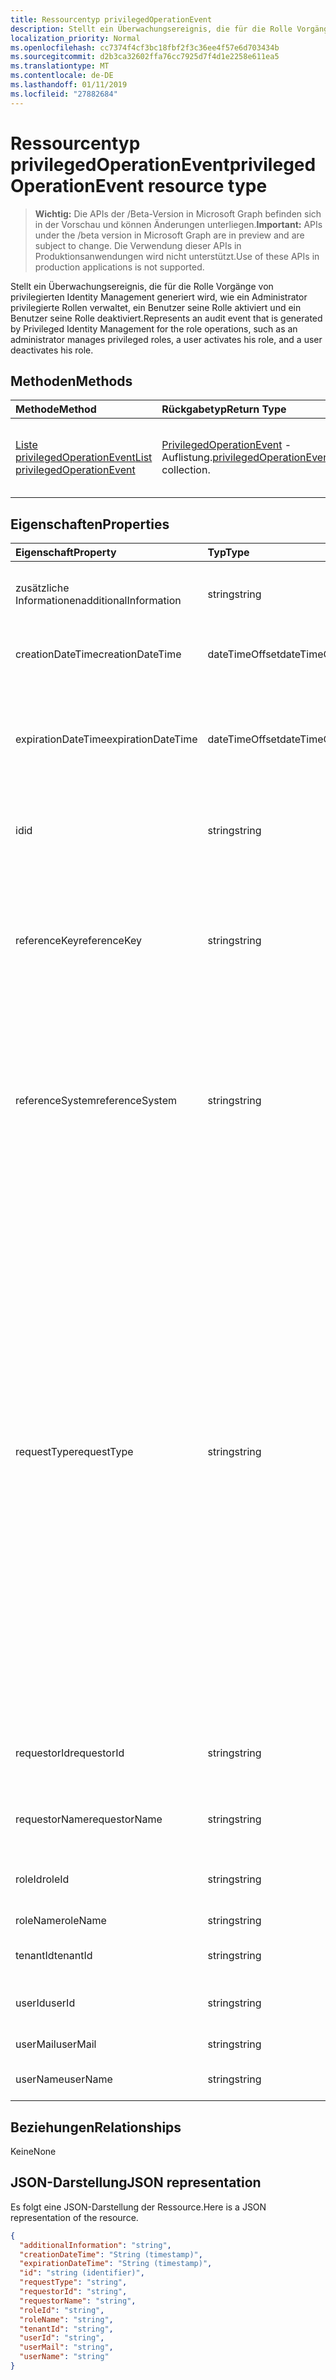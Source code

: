 ```yaml
---
title: Ressourcentyp privilegedOperationEvent
description: Stellt ein Überwachungsereignis, die für die Rolle Vorgänge von privilegierten Identity Management generiert wird, wie ein Administrator privilegierte Rollen verwaltet, ein Benutzer seine Rolle aktiviert und ein Benutzer seine Rolle deaktiviert.
localization_priority: Normal
ms.openlocfilehash: cc7374f4cf3bc18fbf2f3c36ee4f57e6d703434b
ms.sourcegitcommit: d2b3ca32602ffa76cc7925d7f4d1e2258e611ea5
ms.translationtype: MT
ms.contentlocale: de-DE
ms.lasthandoff: 01/11/2019
ms.locfileid: "27882684"
---
```

# <a name="privilegedoperationevent-resource-type"></a><span data-ttu-id="7f9e2-103">Ressourcentyp privilegedOperationEvent</span><span class="sxs-lookup"><span data-stu-id="7f9e2-103">privilegedOperationEvent resource type</span></span>

> <span data-ttu-id="7f9e2-104">**Wichtig:** Die APIs der /Beta-Version in Microsoft Graph befinden sich in der Vorschau und können Änderungen unterliegen.</span><span class="sxs-lookup"><span data-stu-id="7f9e2-104">**Important:** APIs under the /beta version in Microsoft Graph are in preview and are subject to change.</span></span> <span data-ttu-id="7f9e2-105">Die Verwendung dieser APIs in Produktionsanwendungen wird nicht unterstützt.</span><span class="sxs-lookup"><span data-stu-id="7f9e2-105">Use of these APIs in production applications is not supported.</span></span>

<span data-ttu-id="7f9e2-106">Stellt ein Überwachungsereignis, die für die Rolle Vorgänge von privilegierten Identity Management generiert wird, wie ein Administrator privilegierte Rollen verwaltet, ein Benutzer seine Rolle aktiviert und ein Benutzer seine Rolle deaktiviert.</span><span class="sxs-lookup"><span data-stu-id="7f9e2-106">Represents an audit event that is generated by Privileged Identity Management for the role operations, such as an administrator manages privileged roles, a user activates his role, and a user deactivates his role.</span></span>


## <a name="methods"></a><span data-ttu-id="7f9e2-107">Methoden</span><span class="sxs-lookup"><span data-stu-id="7f9e2-107">Methods</span></span>

| <span data-ttu-id="7f9e2-108">Methode</span><span class="sxs-lookup"><span data-stu-id="7f9e2-108">Method</span></span>           | <span data-ttu-id="7f9e2-109">Rückgabetyp</span><span class="sxs-lookup"><span data-stu-id="7f9e2-109">Return Type</span></span>    |<span data-ttu-id="7f9e2-110">Beschreibung</span><span class="sxs-lookup"><span data-stu-id="7f9e2-110">Description</span></span>|
|:---------------|:--------|:----------|
|[<span data-ttu-id="7f9e2-111">Liste privilegedOperationEvent</span><span class="sxs-lookup"><span data-stu-id="7f9e2-111">List privilegedOperationEvent</span></span>](../api/privilegedoperationevent-list.md) | <span data-ttu-id="7f9e2-112">[PrivilegedOperationEvent](privilegedoperationevent.md) -Auflistung.</span><span class="sxs-lookup"><span data-stu-id="7f9e2-112">[privilegedOperationEvent](privilegedoperationevent.md) collection.</span></span> |<span data-ttu-id="7f9e2-113">Rufen Sie die Auflistung von PrivilegedOperationEvent-Objekten.</span><span class="sxs-lookup"><span data-stu-id="7f9e2-113">Get collection of privilegedOperationEvent objects.</span></span>|

## <a name="properties"></a><span data-ttu-id="7f9e2-114">Eigenschaften</span><span class="sxs-lookup"><span data-stu-id="7f9e2-114">Properties</span></span>
| <span data-ttu-id="7f9e2-115">Eigenschaft</span><span class="sxs-lookup"><span data-stu-id="7f9e2-115">Property</span></span>     | <span data-ttu-id="7f9e2-116">Typ</span><span class="sxs-lookup"><span data-stu-id="7f9e2-116">Type</span></span>   |<span data-ttu-id="7f9e2-117">Beschreibung</span><span class="sxs-lookup"><span data-stu-id="7f9e2-117">Description</span></span>|
|:---------------|:--------|:----------|
|<span data-ttu-id="7f9e2-118">zusätzliche Informationen</span><span class="sxs-lookup"><span data-stu-id="7f9e2-118">additionalInformation</span></span>|<span data-ttu-id="7f9e2-119">string</span><span class="sxs-lookup"><span data-stu-id="7f9e2-119">string</span></span>|<span data-ttu-id="7f9e2-120">Ausführliche lesbare human Informationen für das Ereignis.</span><span class="sxs-lookup"><span data-stu-id="7f9e2-120">Detailed human readable information for the event.</span></span>|
|<span data-ttu-id="7f9e2-121">creationDateTime</span><span class="sxs-lookup"><span data-stu-id="7f9e2-121">creationDateTime</span></span>|<span data-ttu-id="7f9e2-122">dateTimeOffset</span><span class="sxs-lookup"><span data-stu-id="7f9e2-122">dateTimeOffset</span></span>|<span data-ttu-id="7f9e2-123">Gibt den Zeitpunkt der Erstellung des Ereignisses.</span><span class="sxs-lookup"><span data-stu-id="7f9e2-123">Indicates the time when the event is created.</span></span>|
|<span data-ttu-id="7f9e2-124">expirationDateTime</span><span class="sxs-lookup"><span data-stu-id="7f9e2-124">expirationDateTime</span></span>|<span data-ttu-id="7f9e2-125">dateTimeOffset</span><span class="sxs-lookup"><span data-stu-id="7f9e2-125">dateTimeOffset</span></span>|<span data-ttu-id="7f9e2-126">Dies wird nur verwendet, wenn die RequestType "Activate", und es gibt die Ablaufzeit für die Aktivierung der Rolle an.</span><span class="sxs-lookup"><span data-stu-id="7f9e2-126">This is only used when the requestType is "Activate", and it indicates the expiration time for the role activation.</span></span>|
|<span data-ttu-id="7f9e2-127">id</span><span class="sxs-lookup"><span data-stu-id="7f9e2-127">id</span></span>|<span data-ttu-id="7f9e2-128">string</span><span class="sxs-lookup"><span data-stu-id="7f9e2-128">string</span></span>|<span data-ttu-id="7f9e2-129">Der eindeutige Bezeichner für PrivilegedOperationEvent.</span><span class="sxs-lookup"><span data-stu-id="7f9e2-129">The unique identifier for privilegedOperationEvent.</span></span> <span data-ttu-id="7f9e2-130">Schreibgeschützt.</span><span class="sxs-lookup"><span data-stu-id="7f9e2-130">Read-only.</span></span>|
|<span data-ttu-id="7f9e2-131">referenceKey</span><span class="sxs-lookup"><span data-stu-id="7f9e2-131">referenceKey</span></span>|<span data-ttu-id="7f9e2-132">string</span><span class="sxs-lookup"><span data-stu-id="7f9e2-132">string</span></span>|<span data-ttu-id="7f9e2-133">Ticket-Nummer während der Aktivierung der Rolle Vorfall-Anforderung.</span><span class="sxs-lookup"><span data-stu-id="7f9e2-133">Incident/Request ticket number during role activation.</span></span> <span data-ttu-id="7f9e2-134">Der Wert wird nur dargestellt, wenn die Ticket-Nummer während der Aktivierung der Rolle bereitgestellt wird.</span><span class="sxs-lookup"><span data-stu-id="7f9e2-134">The value is presented only if the ticket number is provided during role activation.</span></span>|
|<span data-ttu-id="7f9e2-135">referenceSystem</span><span class="sxs-lookup"><span data-stu-id="7f9e2-135">referenceSystem</span></span>|<span data-ttu-id="7f9e2-136">string</span><span class="sxs-lookup"><span data-stu-id="7f9e2-136">string</span></span>|<span data-ttu-id="7f9e2-137">Vorfall/Anforderung mitgearbeitet während der Aktivierung Tole bereitgestellt.</span><span class="sxs-lookup"><span data-stu-id="7f9e2-137">Incident/Request ticketing system provided during tole activation.</span></span> <span data-ttu-id="7f9e2-138">Der Wert wird dargestellt, nur, wenn das System Ticket während der Aktivierung der Rolle bereitgestellt wird.</span><span class="sxs-lookup"><span data-stu-id="7f9e2-138">The value is presented only if the ticket system is provided during role activation.</span></span>|
|<span data-ttu-id="7f9e2-139">requestType</span><span class="sxs-lookup"><span data-stu-id="7f9e2-139">requestType</span></span>|<span data-ttu-id="7f9e2-140">string</span><span class="sxs-lookup"><span data-stu-id="7f9e2-140">string</span></span>|<span data-ttu-id="7f9e2-141">Der Typ der Anforderung Operation.</span><span class="sxs-lookup"><span data-stu-id="7f9e2-141">The request operation type.</span></span> <span data-ttu-id="7f9e2-142">Der RequestType-Wert sein kann: ```Assign``` (rollenzuweisung) ```Activate``` (Role-Aktivierung), ```Unassign``` (rollenzuweisung entfernen), ```Deactivate``` (Rolle Deaktivierung) ```ScanAlersNow``` (scan Sicherheitshinweise), ```DismissAlert``` (Schließen Sicherheitshinweis), ```FixAlertItem``` (beheben ein Wertpapiers Warnen Problem), ```AccessReview_Review``` (Überprüfen Sie eine Access überprüfen), ```AccessReview_Create``` (Erstellen einer Access überprüfen), ```AccessReview_Update``` (update Überprüfen einer Access), und ```AccessReview_Delete``` (Löschen einer Access überprüfen).</span><span class="sxs-lookup"><span data-stu-id="7f9e2-142">The requestType value can be: ```Assign``` (role assignment), ```Activate``` (role activation), ```Unassign``` (remove role assignment), ```Deactivate``` (role deactivation), ```ScanAlersNow``` (scan security alerts), ```DismissAlert``` (dismiss security alert), ```FixAlertItem``` (fix a security alert issue), ```AccessReview_Review``` (review an Access Review), ```AccessReview_Create``` (create an Access Review), ```AccessReview_Update``` (update an Access Review), and ```AccessReview_Delete``` (delete an Access Review).</span></span>|
|<span data-ttu-id="7f9e2-143">requestorId</span><span class="sxs-lookup"><span data-stu-id="7f9e2-143">requestorId</span></span>|<span data-ttu-id="7f9e2-144">string</span><span class="sxs-lookup"><span data-stu-id="7f9e2-144">string</span></span>|<span data-ttu-id="7f9e2-145">Die Benutzer-Id der anfordernden Person, die den Vorgang initiiert.</span><span class="sxs-lookup"><span data-stu-id="7f9e2-145">The user id of the requestor who initiates the operation.</span></span>|
|<span data-ttu-id="7f9e2-146">requestorName</span><span class="sxs-lookup"><span data-stu-id="7f9e2-146">requestorName</span></span>|<span data-ttu-id="7f9e2-147">string</span><span class="sxs-lookup"><span data-stu-id="7f9e2-147">string</span></span>|<span data-ttu-id="7f9e2-148">Der Name der anfordernden Person, die den Vorgang initiiert.</span><span class="sxs-lookup"><span data-stu-id="7f9e2-148">The user name of the requestor who initiates the operation.</span></span>|
|<span data-ttu-id="7f9e2-149">roleId</span><span class="sxs-lookup"><span data-stu-id="7f9e2-149">roleId</span></span>|<span data-ttu-id="7f9e2-150">string</span><span class="sxs-lookup"><span data-stu-id="7f9e2-150">string</span></span>|<span data-ttu-id="7f9e2-151">Die Id des der Rolle, die den Vorgang zugeordnet ist.</span><span class="sxs-lookup"><span data-stu-id="7f9e2-151">The id of of the role that is associated with the operation.</span></span>|
|<span data-ttu-id="7f9e2-152">roleName</span><span class="sxs-lookup"><span data-stu-id="7f9e2-152">roleName</span></span>|<span data-ttu-id="7f9e2-153">string</span><span class="sxs-lookup"><span data-stu-id="7f9e2-153">string</span></span>|<span data-ttu-id="7f9e2-154">Der Name der Rolle.</span><span class="sxs-lookup"><span data-stu-id="7f9e2-154">The name of the role.</span></span>|
|<span data-ttu-id="7f9e2-155">tenantId</span><span class="sxs-lookup"><span data-stu-id="7f9e2-155">tenantId</span></span>|<span data-ttu-id="7f9e2-156">string</span><span class="sxs-lookup"><span data-stu-id="7f9e2-156">string</span></span>|<span data-ttu-id="7f9e2-157">Die Id des Mandanten (Unternehmen).</span><span class="sxs-lookup"><span data-stu-id="7f9e2-157">The tenant (organization) id.</span></span>|
|<span data-ttu-id="7f9e2-158">userId</span><span class="sxs-lookup"><span data-stu-id="7f9e2-158">userId</span></span>|<span data-ttu-id="7f9e2-159">string</span><span class="sxs-lookup"><span data-stu-id="7f9e2-159">string</span></span>|<span data-ttu-id="7f9e2-160">Die Id des Benutzers, der den Vorgang zugeordnet ist.</span><span class="sxs-lookup"><span data-stu-id="7f9e2-160">The id of the user that is associated with the operation.</span></span>|
|<span data-ttu-id="7f9e2-161">userMail</span><span class="sxs-lookup"><span data-stu-id="7f9e2-161">userMail</span></span>|<span data-ttu-id="7f9e2-162">string</span><span class="sxs-lookup"><span data-stu-id="7f9e2-162">string</span></span>|<span data-ttu-id="7f9e2-163">E-Mail des Benutzers.</span><span class="sxs-lookup"><span data-stu-id="7f9e2-163">The user's email.</span></span>|
|<span data-ttu-id="7f9e2-164">userName</span><span class="sxs-lookup"><span data-stu-id="7f9e2-164">userName</span></span>|<span data-ttu-id="7f9e2-165">string</span><span class="sxs-lookup"><span data-stu-id="7f9e2-165">string</span></span>|<span data-ttu-id="7f9e2-166">Der Anzeigename des Benutzers.</span><span class="sxs-lookup"><span data-stu-id="7f9e2-166">The user's display name.</span></span>|

## <a name="relationships"></a><span data-ttu-id="7f9e2-167">Beziehungen</span><span class="sxs-lookup"><span data-stu-id="7f9e2-167">Relationships</span></span>
<span data-ttu-id="7f9e2-168">Keine</span><span class="sxs-lookup"><span data-stu-id="7f9e2-168">None</span></span>


## <a name="json-representation"></a><span data-ttu-id="7f9e2-169">JSON-Darstellung</span><span class="sxs-lookup"><span data-stu-id="7f9e2-169">JSON representation</span></span>

<span data-ttu-id="7f9e2-170">Es folgt eine JSON-Darstellung der Ressource.</span><span class="sxs-lookup"><span data-stu-id="7f9e2-170">Here is a JSON representation of the resource.</span></span>

<!-- {
  "blockType": "resource",
  "optionalProperties": [

  ],
  "@odata.type": "microsoft.graph.privilegedOperationEvent"
}-->

```json
{
  "additionalInformation": "string",
  "creationDateTime": "String (timestamp)",
  "expirationDateTime": "String (timestamp)",
  "id": "string (identifier)",
  "requestType": "string",
  "requestorId": "string",
  "requestorName": "string",
  "roleId": "string",
  "roleName": "string",
  "tenantId": "string",
  "userId": "string",
  "userMail": "string",
  "userName": "string"
}

```

<!-- uuid: 8fcb5dbc-d5aa-4681-8e31-b001d5168d79
2015-10-25 14:57:30 UTC -->
<!-- {
  "type": "#page.annotation",
  "description": "privilegedOperationEvent resource",
  "keywords": "",
  "section": "documentation",
  "tocPath": ""
}-->
